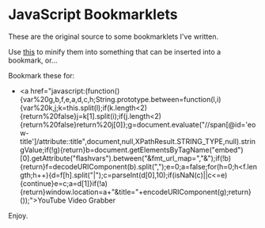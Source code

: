 # JavaScript Bookmarklets

These are the original source to some bookmarklets I've written.

Use [this](http://compressorrater.thruhere.net/) to minify them into something that can be inserted into a bookmark, or...

Bookmark these for:
* <a href="javascript:(function(){var%20g,b,f,e,a,d,c,h;String.prototype.between=function(l,i){var%20k,j;k=this.split(l);if(k.length<2){return%20false}j=k[1].split(i);if(j.length<2){return%20false}return%20j[0]};g=document.evaluate(\"//span[@id='eow-title']/attribute::title\",document,null,XPathResult.STRING_TYPE,null).stringValue;if(!g){return}b=document.getElementsByTagName(\"embed\")[0].getAttribute(\"flashvars\").between(\"&fmt_url_map=\",\"&\");if(!b){return}f=decodeURIComponent(b).split(\",\");e=0;a=false;for(h=0;h<f.length;h++){d=f[h].split(\"|\");c=parseInt(d[0],10);if(isNaN(c)||c<=e){continue}e=c;a=d[1]}if(!a){return}window.location=a+\"&title=\"+encodeURIComponent(g);return}());">YouTube Video Grabber</a>

Enjoy.